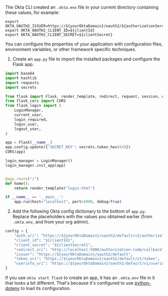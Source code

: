 The Okta CLI created an `.okta.env` file in your current directory containing these values, for example:

```properties
export OKTA_OAUTH2_ISSUER=https://${yourOktaDomain}/oauth2/${authorizationServerId}
export OKTA_OAUTH2_CLIENT_ID=${clientId}
export OKTA_OAUTH2_CLIENT_SECRET=${clientSecret}
```

You can configure the properties of your application with configuration files, environment variables, or other framework specific techniques.

1. Create an `app.py` file to import the installed packages and configure the Flask app.

```py
import base64
import hashlib
import requests
import secrets

from flask import Flask, render_template, redirect, request, session, url_for
from flask_cors import CORS
from flask_login import (
    LoginManager,
    current_user,
    login_required,
    login_user,
    logout_user,
)

app = Flask(__name__)
app.config.update({'SECRET_KEY': secrets.token_hex(64)})
CORS(app)

login_manager = LoginManager()
login_manager.init_app(app)


@app.route("/")
def home():
    return render_template("login.html")

if __name__ == '__main__':
    app.run(host="localhost", port=5000, debug=True)
```

2. Add the following Okta config dictionary to the bottom of `app.py`. Replace the placeholders with the values you obtained earlier (from `.okta.env`, and from your org admin).

```py
config = {
    "auth_uri": "https://${yourOktaDomain}/oauth2/default/v1/authorize",
    "client_id": "${clientId}",
    "client_secret": "${clientSecret}",
    "redirect_uri": "http://localhost:5000/authorization-code/callback",
    "issuer": "https://${yourOktaDomain}/oauth2/default",
    "token_uri": "https://${yourOktaDomain}/oauth2/default/v1/token",
    "userinfo_uri": "https://${yourOktaDomain}/oauth2/default/v1/userinfo"
}
```

If you use `okta start flask` to create an app, it has an `.okta.env` file in it that looks a bit different. That's because it's configured to use [python-dotenv](https://github.com/theskumar/python-dotenv) to load its configuration.
